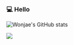 ### 💻 Hello


![Wonjae's GitHub stats](https://github-readme-stats.vercel.app/api?username=onejaejae&show_icons=true&theme=radical)



<!--
**onejaejae/onejaejae** is a ✨ _special_ ✨ repository because its `README.md` (this file) appears on your GitHub profile.

Here are some ideas to get you started:

- 🔭 I’m currently working on ...

- 👯 I’m looking to collaborate on ...
- 🤔 I’m looking for help with ...
- 💬 Ask me about ...
- 📫 How to reach me: ...
- 😄 Pronouns: ...
- ⚡ Fun fact: ...
-->

<a href="https://debonair-serpent-2c0.notion.site/c6547546d7aa4964a1fa42a414f7bc69">
  <img src="https://img.shields.io/badge/Notion-000000?style=for-the-badge&logo=Notion&logoColor=white">
</a>
